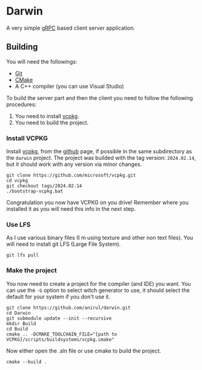 # Darwin

A very simple [gRPC](https://grpc.io) based client server application.

## Building

You will need the followings:

- [Git](https://git-scm.com/)
- [CMake](https://cmake.org/)
- A C++ compiler (you can use Visual Studio)

To build the server part and then the client you need to follow the following procedures:

1. You need to install [vcpkg](https://vcpkg.io/en/).
2. You need to build the project.

### Install VCPKG

Install [vcpkg](https://vcpkg.io/en/), from the [github](https://github.com/microsoft/vcpkg) page, if possible in the same subdirectory as the `darwin` project. The project was builded with the tag version: `2024.02.14`, but it should work with any version via minor changes.

```pwsh
git clone https://github.com/microsoft/vcpkg.git
cd vcpkg
git checkout tags/2024.02.14
./bootstrap-vcpkg.bat
```

Congratulation you now have VCPKG on you drive! Remember where you installed it as you will need this info in the next step.

### Use LFS

As I use various binary files (I m using texture and other non text files). You will need to install git LFS (Large File System).

```pwsh
git lfs pull
```

### Make the project

You now need to create a project for the compiler (and IDE) you want. You can use the `-G` option to select witch generator to use, it should select the default for your system if you don't use it.

```pwsh
git clone https://github.com/anirul/darwin.git
cd Darwin
git submodule update --init --recursive
mkdir Build
cd Build
cmake .. -DCMAKE_TOOLCHAIN_FILE="[path to VCPKG]/scripts/buildsystems/vcpkg.cmake"
```

Now either open the .sln file or use cmake to build the project.

```pwsh
cmake --build .
```

